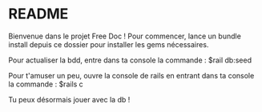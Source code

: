 # README

Bienvenue dans le projet Free Doc !
Pour commencer, lance un bundle install depuis ce dossier pour installer les gems nécessaires.

Pour actualiser la bdd, entre dans ta console la commande :
$rail db:seed

Pour t'amuser un peu, ouvre la console de rails en entrant dans ta 
console la commande :
$rails c

Tu peux désormais jouer avec la db !
	

